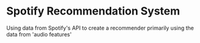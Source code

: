 # Spotify Recommendation System
Using data from Spotify's API to create a recommender primarily using the data from 'audio features' 
